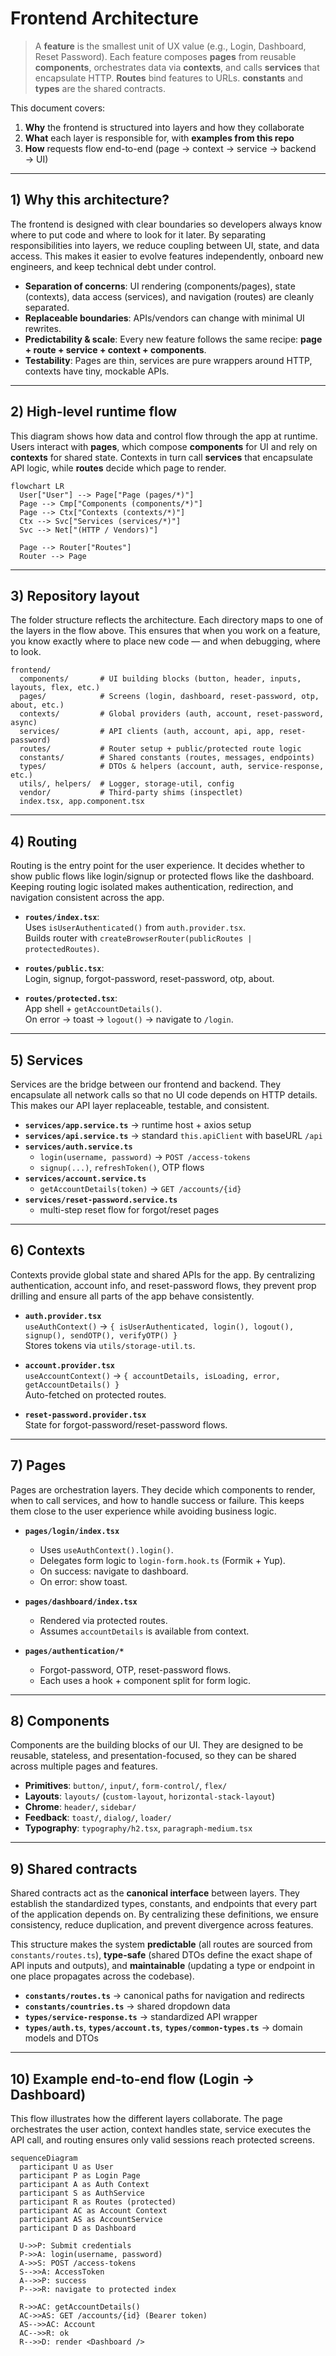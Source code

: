 # Frontend Architecture

> A **feature** is the smallest unit of UX value (e.g., Login, Dashboard, Reset Password). Each feature composes **pages** from reusable **components**, orchestrates data via **contexts**, and calls **services** that encapsulate HTTP. **Routes** bind features to URLs. **constants** and **types** are the shared contracts.

This document covers:
1. **Why** the frontend is structured into layers and how they collaborate  
2. **What** each layer is responsible for, with **examples from this repo**  
3. **How** requests flow end-to-end (page → context → service → backend → UI)  

---

## 1) Why this architecture?

The frontend is designed with clear boundaries so developers always know where to put code and where to look for it later. By separating responsibilities into layers, we reduce coupling between UI, state, and data access. This makes it easier to evolve features independently, onboard new engineers, and keep technical debt under control.

- **Separation of concerns**: UI rendering (components/pages), state (contexts), data access (services), and navigation (routes) are cleanly separated.  
- **Replaceable boundaries**: APIs/vendors can change with minimal UI rewrites.  
- **Predictability & scale**: Every new feature follows the same recipe: **page + route + service + context + components**.  
- **Testability**: Pages are thin, services are pure wrappers around HTTP, contexts have tiny, mockable APIs.  

---

## 2) High-level runtime flow

This diagram shows how data and control flow through the app at runtime. Users interact with **pages**, which compose **components** for UI and rely on **contexts** for shared state. Contexts in turn call **services** that encapsulate API logic, while **routes** decide which page to render.

```mermaid
flowchart LR
  User["User"] --> Page["Page (pages/*)"]
  Page --> Cmp["Components (components/*)"]
  Page --> Ctx["Contexts (contexts/*)"]
  Ctx --> Svc["Services (services/*)"]
  Svc --> Net["(HTTP / Vendors)"]

  Page --> Router["Routes"]
  Router --> Page
```

---

## 3) Repository layout

The folder structure reflects the architecture. Each directory maps to one of the layers in the flow above. This ensures that when you work on a feature, you know exactly where to place new code — and when debugging, where to look.

```
frontend/
  components/       # UI building blocks (button, header, inputs, layouts, flex, etc.)
  pages/            # Screens (login, dashboard, reset-password, otp, about, etc.)
  contexts/         # Global providers (auth, account, reset-password, async)
  services/         # API clients (auth, account, api, app, reset-password)
  routes/           # Router setup + public/protected route logic
  constants/        # Shared constants (routes, messages, endpoints)
  types/            # DTOs & helpers (account, auth, service-response, etc.)
  utils/, helpers/  # Logger, storage-util, config
  vendor/           # Third-party shims (inspectlet)
  index.tsx, app.component.tsx
```

---

## 4) Routing

Routing is the entry point for the user experience. It decides whether to show public flows like login/signup or protected flows like the dashboard. Keeping routing logic isolated makes authentication, redirection, and navigation consistent across the app.

- **`routes/index.tsx`**:  
  Uses `isUserAuthenticated()` from `auth.provider.tsx`.  
  Builds router with `createBrowserRouter(publicRoutes | protectedRoutes)`.

- **`routes/public.tsx`**:  
  Login, signup, forgot-password, reset-password, otp, about.  

- **`routes/protected.tsx`**:  
  App shell + `getAccountDetails()`.  
  On error → toast → `logout()` → navigate to `/login`.

---

## 5) Services

Services are the bridge between our frontend and backend. They encapsulate all network calls so that no UI code depends on HTTP details. This makes our API layer replaceable, testable, and consistent.

- **`services/app.service.ts`** → runtime host + axios setup  
- **`services/api.service.ts`** → standard `this.apiClient` with baseURL `/api`  
- **`services/auth.service.ts`**  
  - `login(username, password)` → `POST /access-tokens`  
  - `signup(...)`, `refreshToken()`, OTP flows  
- **`services/account.service.ts`**  
  - `getAccountDetails(token)` → `GET /accounts/{id}`  
- **`services/reset-password.service.ts`**  
  - multi-step reset flow for forgot/reset pages  

---

## 6) Contexts

Contexts provide global state and shared APIs for the app. By centralizing authentication, account info, and reset-password flows, they prevent prop drilling and ensure all parts of the app behave consistently.

- **`auth.provider.tsx`**  
  `useAuthContext()` → `{ isUserAuthenticated, login(), logout(), signup(), sendOTP(), verifyOTP() }`  
  Stores tokens via `utils/storage-util.ts`.  

- **`account.provider.tsx`**  
  `useAccountContext()` → `{ accountDetails, isLoading, error, getAccountDetails() }`  
  Auto-fetched on protected routes.  

- **`reset-password.provider.tsx`**  
  State for forgot-password/reset-password flows.  

---

## 7) Pages

Pages are orchestration layers. They decide which components to render, when to call services, and how to handle success or failure. This keeps them close to the user experience while avoiding business logic.

- **`pages/login/index.tsx`**  
  - Uses `useAuthContext().login()`.  
  - Delegates form logic to `login-form.hook.ts` (Formik + Yup).  
  - On success: navigate to dashboard.  
  - On error: show toast.  

- **`pages/dashboard/index.tsx`**  
  - Rendered via protected routes.  
  - Assumes `accountDetails` is available from context.  

- **`pages/authentication/*`**  
  - Forgot-password, OTP, reset-password flows.  
  - Each uses a hook + component split for form logic.  

---

## 8) Components

Components are the building blocks of our UI. They are designed to be reusable, stateless, and presentation-focused, so they can be shared across multiple pages and features.

- **Primitives**: `button/`, `input/`, `form-control/`, `flex/`  
- **Layouts**: `layouts/` (`custom-layout`, `horizontal-stack-layout`)  
- **Chrome**: `header/`, `sidebar/`  
- **Feedback**: `toast/`, `dialog/`, `loader/`  
- **Typography**: `typography/h2.tsx`, `paragraph-medium.tsx`

---

## 9) Shared contracts

Shared contracts act as the **canonical interface** between layers. They establish the standardized types, constants, and endpoints that every part of the application depends on. By centralizing these definitions, we ensure consistency, reduce duplication, and prevent divergence across features.  

This structure makes the system **predictable** (all routes are sourced from `constants/routes.ts`), **type-safe** (shared DTOs define the exact shape of API inputs and outputs), and **maintainable** (updating a type or endpoint in one place propagates across the codebase).

- **`constants/routes.ts`** → canonical paths for navigation and redirects  
- **`constants/countries.ts`** → shared dropdown data  
- **`types/service-response.ts`** → standardized API wrapper  
- **`types/auth.ts`**, **`types/account.ts`**, **`types/common-types.ts`** → domain models and DTOs  

---

## 10) Example end-to-end flow (Login → Dashboard)

This flow illustrates how the different layers collaborate. The page orchestrates the user action, context handles state, service executes the API call, and routing ensures only valid sessions reach protected screens.

```mermaid
sequenceDiagram
  participant U as User
  participant P as Login Page
  participant A as Auth Context
  participant S as AuthService
  participant R as Routes (protected)
  participant AC as Account Context
  participant AS as AccountService
  participant D as Dashboard

  U->>P: Submit credentials
  P->>A: login(username, password)
  A->>S: POST /access-tokens
  S-->>A: AccessToken
  A-->>P: success
  P-->>R: navigate to protected index

  R->>AC: getAccountDetails()
  AC->>AS: GET /accounts/{id} (Bearer token)
  AS-->>AC: Account
  AC-->>R: ok
  R-->>D: render <Dashboard />
```
